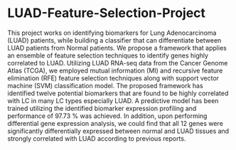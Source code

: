 # LUAD-Feature-Selection-Project
This project works on identifying biomarkers for Lung Adenocarcinoma (LUAD) patients, while building a classifier that can differentiate between LUAD patients from Normal patients. We propose a framework that applies an ensemble of feature selection techniques to identify genes highly correlated to LUAD. Utilizing LUAD RNA-seq data from the Cancer Genome Atlas (TCGA), we employed mutual information (MI) and recursive feature elimination (RFE) feature selection techniques along with support vector machine (SVM) classification model.
The proposed framework has identified twelve potential biomarkers that are found to be highly correlated with LC in many LC types especially LUAD. A predictive model has been trained utilizing the identified biomarker expression profiling and performance of 97.73 % was achieved. In addition, upon performing differential gene expression analysis, we could find that all 12 genes were significantly differentially expressed between normal and LUAD tissues and strongly correlated with LUAD according to previous reports.

